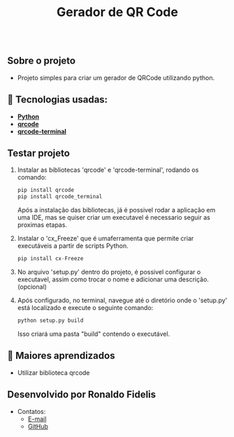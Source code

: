 <h1 align=center> Gerador de QR Code </h1>

<br>



<br>

## Sobre o projeto

- Projeto simples para criar um gerador de QRCode utilizando python.  

## 🚀 Tecnologias usadas:

* **[ Python ](https://developer.mozilla.org/en-US/docs/Web/JavaScript)**
* **[ qrcode ](https://pypi.org/project/qrcode/)**
* **[ qrcode-terminal ](https://www.npmjs.com/package/qrcode-terminal)**

## Testar projeto 

 1) Instalar as bibliotecas 'qrcode' e 'qrcode-terminal', rodando os comando:

    ```Python
    pip install qrcode
    pip install qrcode_terminal
    ```
    Após a instalação das bibliotecas, já é possivel rodar a aplicação em uma IDE, mas se quiser criar um executavel é necessario seguir as proximas etapas.
    
 2) Instalar o 'cx_Freeze' que é umaferramenta que permite criar executáveis a partir de scripts Python.

    ```python
    pip install cx-Freeze
    ```
 
 3) No arquivo 'setup.py' dentro do projeto, é possivel configurar o executavel, assim como trocar o nome e adicionar uma descrição. (opcional)

 4) Após configurado, no terminal, navegue até o diretório onde o 'setup.py' está localizado e execute o seguinte comando:

    ```python
    python setup.py build
    ```
    Isso criará uma pasta "build" contendo o executável.

## 📝 Maiores aprendizados

* Utilizar biblioteca qrcode

## Desenvolvido por Ronaldo Fidelis
-  Contatos:
    - <a href="mailto:ronaldofidelis.ti@gmail.com" target="_blank">E-mail</a>
    - <a href="https://github.com/RonaldoFidelis" target="_blank">GitHub</a>
